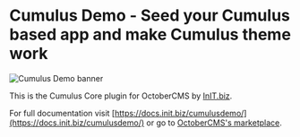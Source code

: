 # Cumulus Demo - Seed your Cumulus based app and make Cumulus theme work
![Cumulus Demo banner](https://raw.githubusercontent.com/initbiz/initbiz.github.io/master/cumulusdemo/assets/images/cumulusdemo-banner.png)

This is the Cumulus Core plugin for OctoberCMS by [InIT.biz](https://www.init.biz).

For full documentation visit [https://docs.init.biz/cumulusdemo/](https://docs.init.biz/cumulusdemo/) or go to [OctoberCMS's marketplace](https://octobercms.com/plugin/initbiz-cumulusdemo).
